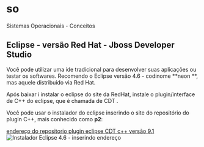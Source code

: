 # so
Sistemas Operacionais - Conceitos

## Eclipse - versão Red Hat - Jboss Developer Studio

Você pode utilizar uma ide tradicional para desenvolver suas aplicações ou testar os softwares.
Recomendo o Eclipse versão 4.6 - codinome **neon **, mas aquele distribuido via Red Hat.

Após baixar i instalar o eclipse do site da RedHat, instale o plugin/interface de C++ do eclipse, 
que é chamada de CDT .

Você pode usar o instalador do eclipse inserindo o site do repositório do plugin C++, mais conhecido como **p2**:

[endereço do repositorio plugin eclipse CDT c++ versão 9.1 ](http://download.eclipse.org/tools/cdt/releases/9.1/)
![Instalador Eclipse 4.6 - inserindo endereço](http://download.eclipse.org/errors/content/eclipse-software-install-win10-v1.png)


